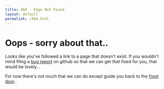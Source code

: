 ```yaml
---
title: 404 - Page Not Found
layout: default
permalink: /404.html
---
```


# Oops - sorry about that..
Looks like you've followed a link to a page that doesn't exist. If you wouldn't mind filing a [bug report]({{site.github.issues_url}}) on github so that we can get that fixed for you, that would be lovely...

For now there's not much that we can do except guide you back to the [front door]({{site.url}}/)..